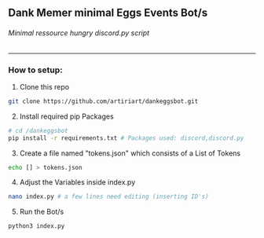 ## Dank Memer minimal Eggs Events Bot/s

###### Minimal ressource hungry discord.py script

---

### How to setup:

1. Clone this repo

```bash
git clone https://github.com/artiriart/dankeggsbot.git
```

2. Install required pip Packages

```bash
# cd /dankeggsbot
pip install -r requirements.txt # Packages used: discord,discord.py
```

3. Create a file named "tokens.json" which consists of a List of Tokens

```bash
echo [] > tokens.json
```

4. Adjust the Variables inside index.py
```bash
nano index.py # a few lines need editing (inserting ID's)
```

5. Run the Bot/s

```bash
python3 index.py
```
